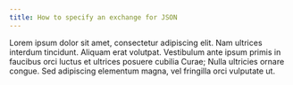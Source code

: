 ```yaml
---
title: How to specify an exchange for JSON
---
```


Lorem ipsum dolor sit amet, consectetur adipiscing elit. Nam ultrices interdum
tincidunt. Aliquam erat volutpat. Vestibulum ante ipsum primis in faucibus orci
luctus et ultrices posuere cubilia Curae; Nulla ultricies ornare congue. Sed
adipiscing elementum magna, vel fringilla orci vulputate ut.

